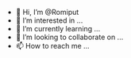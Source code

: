 - 👋 Hi, I’m @Romiput
- 👀 I’m interested in ...
- 🌱 I’m currently learning ...
- 💞️ I’m looking to collaborate on ...
- 📫 How to reach me ...

<!---
Romiput/Romiput is a ✨ special ✨ repository because its `README.md` (this file) appears on your GitHub profile.
You can click the Preview link to take a look at your changes.
--->
